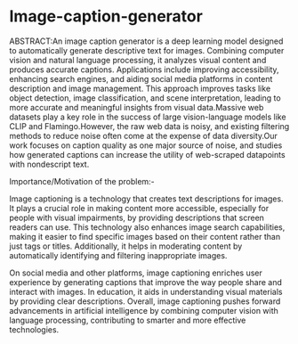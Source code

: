 # Image-caption-generator

ABSTRACT:An image caption generator is a deep learning model designed to automatically generate descriptive text for images. Combining computer vision and natural language processing, it analyzes visual content and produces accurate captions. Applications include improving accessibility, enhancing search engines, and aiding social media platforms in content description and image management. This approach improves tasks like object detection, image classification, and scene interpretation, leading to more accurate and meaningful insights from visual data.Massive web datasets play a key role in the success of large vision-language models like CLIP and Flamingo.However, the raw web data is noisy, and existing filtering methods to reduce noise often come at the expense of data diversity.Our work focuses on caption quality as one major source of noise, and studies how generated captions can increase the utility of web-scraped datapoints with nondescript text.


Importance/Motivation of the problem:-

Image captioning is a technology that creates text descriptions for images. It plays a crucial role in making content more accessible, especially for people with visual impairments, by providing descriptions that screen readers can use. This technology also enhances image search capabilities, making it easier to find specific images based on their content rather than just tags or titles. Additionally, it helps in moderating content by automatically identifying and filtering inappropriate images. 

On social media and other platforms, image captioning enriches user experience by generating captions that improve the way people share and interact with images. In education, it aids in understanding visual materials by providing clear descriptions. Overall, image captioning pushes forward advancements in artificial intelligence by combining computer vision with language processing, contributing to smarter and more effective technologies.
